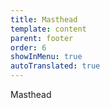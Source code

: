 ```yaml
---
title: Masthead
template: content
parent: footer
order: 6
showInMenu: true
autoTranslated: true
---
```


Masthead
